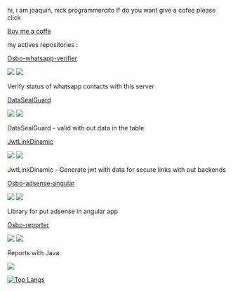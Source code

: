 hi, i am joaquin, nick programmercito
If do you want give a cofee please click
 
[Buy me a coffe](https://www.buymeacoffee.com/programmercito)

my actives repositories :

[Osbo-whatsapp-verifier](https://github.com/Programmercito/osbo-whatsapp-verifier) 

![](https://img.shields.io/github/stars/Programmercito/osbo-whatsapp-verifier?style=flat-square&logo=appveyor)
![](https://img.shields.io/github/license/Programmercito/osbo-whatsapp-verifier?style=flat-square&logo=appveyor)

Verify status of whatsapp contacts with this server

[DataSealGuard](https://github.com/Programmercito/datasealguard-java) 

![](https://img.shields.io/github/stars/Programmercito/datasealguard-java?style=flat-square&logo=appveyor)
![](https://img.shields.io/github/license/Programmercito/datasealguard-java?style=flat-square&logo=appveyor)

DataSealGuard - valid with out data in the table

[JwtLinkDinamic](https://github.com/Programmercito/JwtLinkDinamic) 

![](https://img.shields.io/github/stars/Programmercito/JwtLinkDinamic?style=flat-square&logo=appveyor)
![](https://img.shields.io/github/license/Programmercito/JwtLinkDinamic?style=flat-square&logo=appveyor)

JwtLinkDinamic - Generate jwt with data for secure links with out backends

[Osbo-adsense-angular](https://github.com/Programmercito/osbo-adsense-angular) 

![](https://img.shields.io/github/stars/Programmercito/osbo-adsense-angular?style=flat-square&logo=appveyor)
![](https://img.shields.io/github/license/Programmercito/osbo-adsense-angular?style=flat-square&logo=appveyor)

Library for put adsense in angular app

[Osbo-reporter](https://github.com/Programmercito/osbo-reporter) 

![](https://img.shields.io/github/stars/Programmercito/osbo-reporter?style=flat-square&logo=appveyor)
![](https://img.shields.io/github/license/Programmercito/osbo-reporter?style=flat-square&logo=appveyor)

Reports with Java

![](https://github-readme-stats.vercel.app/api?username=programmercito&count_private=true&show_icons=true&theme=merko)


[![Top Langs](https://github-readme-stats.vercel.app/api/top-langs/?username=programmercito&layout=compact&theme=merko)]()
